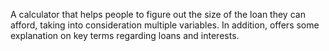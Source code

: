A calculator that helps people to figure out the size of the loan they can afford, taking into consideration multiple
variables. In addition, offers some explanation on key terms regarding loans and interests.
